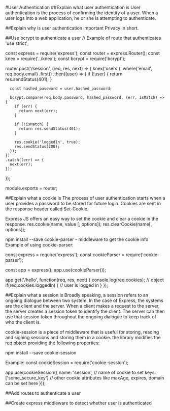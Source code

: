 #User Authentication
##Explain what user authentication is
User authentication is the process of confirming the identity of a user. When a user logs into a web application, he or she is attempting to authenticate.

##Explain why is user authentication important
Privacy in short.


##Use bcrypt to authenticate a user
// Example of route that authenticates
'use strict';

const express = require('express');
const router = express.Router();
const knex = require('../knex');
const bcrypt = require('bcrypt');

router.post('/session', (req, res, next) => {
  knex('users')
    .where('email', req.body.email)
    .first()
    .then((user) => {
      if (!user) {
        return res.sendStatus(401);
      }

      const hashed_password = user.hashed_password;

      bcrypt.compare(req.body.password, hashed_password, (err, isMatch) => {
        if (err) {
          return next(err);
        }

        if (!isMatch) {
          return res.sendStatus(401);
        }

        res.cookie('loggedIn', true);
        res.sendStatus(200);
      });
    })
    .catch((err) => {
      next(err);
    });
});

module.exports = router;

##Explain what a cookie is
The process of user authentication starts when a user provides a password to be stored for future login. Cookies are sent in the response header called Set-Cookie.

Express JS offers an easy way to set the cookie and clear a cookie in the response.
res.cookie(name, value [, options]);
res.clearCookie(name[, options]);

npm install --save cookie-parser - middleware to get the cookie info
Example of using cookie-parser:

const express = require('express');
const cookieParser = require('cookie-parser');

const app = express();
app.use(cookieParser());

app.get('/hello', function(req, res, next) {
  console.log(req.cookies); // object
  if(req.cookies.loggedIn) {
    // user is logged in
  }
});

##Explain what a session is
Broadly speaking, a session refers to an ongoing dialogue between two system. In the case of Express, the systems are the client and the server. When a client makes a request to the server, the server creates a session token to identify the client. The server can then use that session token throughout the ongoing dialogue to keep track of who the client is.

cookie-session is a piece of middleware that is useful for storing, reading and signing sessions and storing them in a cookie. the library modifies the req object providing the following properties:

npm install --save cookie-session

Example:
const cookieSession = require('cookie-session');

app.use(cookieSession({
  name: 'session', // name of cookie to set
  keys: ['some_secure_key']
  // other cookie attributes like maxAge, expires, domain can be set here
}));

##Add routes to authenticate a user


##Create express middleware to detect whether user is authenticated
